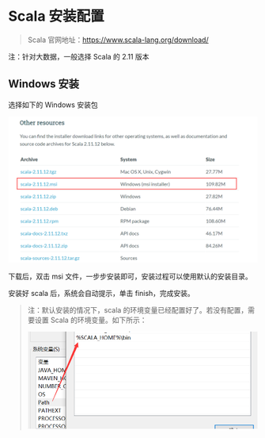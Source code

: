 # Scala 安装配置

> Scala 官网地址：<https://www.scala-lang.org/download/>

注：针对大数据，一般选择 Scala 的 2.11 版本

## Windows 安装

选择如下的 Windows 安装包

![安装包选择](images/Scala的安装配置-20210311101123.png)

下载后，双击 msi 文件，一步步安装即可，安装过程可以使用默认的安装目录。

安装好 scala 后，系统会自动提示，单击 finish，完成安装。

> 注：默认安装的情况下，scala 的环境变量已经配置好了。若没有配置，需要设置 Scala 的环境变量。如下所示：
> 
> ![Scala 环境变量](images/Scala的安装配置-20210311102059.png)

